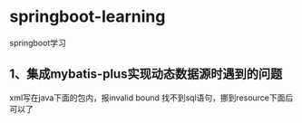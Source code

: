 # springboot-learning
springboot学习
## 1、集成mybatis-plus实现动态数据源时遇到的问题
xml写在java下面的包内，报invalid bound 找不到sql语句，挪到resource下面后可以了

